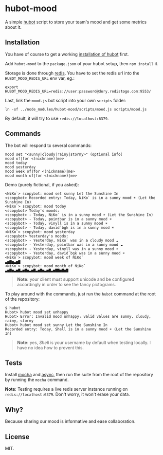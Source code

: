 # hubot-mood

A simple [hubot](http://hubot.github.com/) script to store your team's mood and get some metrics about it.

## Installation

You have of course to get a working [installation of hubot](https://github.com/github/hubot/blob/master/src/templates/README.md#readme) first.

Add `hubot-mood` to the `package.json` of your hubot setup, then `npm install` it.

Storage is done through [redis](http://redis.io/). You have to set the redis url into the `HUBOT_MOOD_REDIS_URL` env var, eg.:

```
export HUBOT_MOOD_REDIS_URL=redis://user:password@dory.redistogo.com:9553/
```

Last, link the `mood.js` bot script into your own `scripts` folder:

```
ln -sf ../node_modules/hubot-mood/scripts/mood.js scripts/mood.js
```

By default, it will try to use `redis://localhost:6379`.

## Commands

The bot will respond to several commands:

```
mood set "<sunny|cloudy|rainy|stormy>" (optional info)
mood of|for <(nickname)|me>
mood today
mood yesterday
mood week of|for <(nickname)|me>
mood month of|for <(nickname)|me>
```

Demo (purely fictional, if you asked):

```
<NiKo`> scopybot: mood set sunny Let the Sunshine In
<scopybot> Recorded entry: Today, NiKo` is in a sunny mood ☀ (Let the Sunshine In)
<NiKo`> scopybot: mood today
<scopybot> Today's moods:
<scopybot> - Today, NiKo` is in a sunny mood ☀ (Let the Sunshine In)
<scopybot> - Today, pointbar is in a sunny mood ☀
<scopybot> - Today, vinyll is in a sunny mood ☀
<scopybot> - Today, david`bgk is in a sunny mood ☀
<NiKo`> scopybot: mood yesterday
<scopybot> Yesterday's moods:
<scopybot> - Yesterday, NiKo` was in a cloudy mood ☁
<scopybot> - Yesterday, pointbar was in a sunny mood ☁
<scopybot> - Yesterday, vinyll was in a sunny mood ☀
<scopybot> - Yesterday, david`bgk was in a sunny mood ☀
<NiKo`> scopybot: mood week of NiKo`
▃▅▇▅▃▅▇
<NiKo`> scopybot: mood month of NiKo`
▃▅▇▅▃▅▇▃▅▇▅▃▅▇▃▅▇▅▃▅▇▃▅▇▇▅▇▅▇
```

> **Note:** your client must support unicode and be configured accordingly in order to see the fancy pictograms.

To play around with the commands, just run the `hubot` command at the root of the repository:

```
$ hubot
Hubot> hubot mood set unhappy
Hubot> Error: Invalid mood unhappy; valid values are sunny, cloudy, rainy, stormy
Hubot> hubot mood set sunny Let the Sunshine In
Recorded entry: Today, Shell is in a sunny mood ☀ (Let the Sunshine In)
```

> **Note:** yes, *Shell* is your username by default when testing locally. I have no idea how to prevent this.

## Tests

Install [mocha](http://mochajs.org/) and [async](https://github.com/caolan/async), then run the suite from the root of the repository by running the `mocha` command.

**Note:** Testing requires a live redis server instance running on `redis://localhost:6379`. Don't worry, it won't erase your data.

## Why?

Because sharing our mood is informative and ease collaboration.

## License

MIT.
